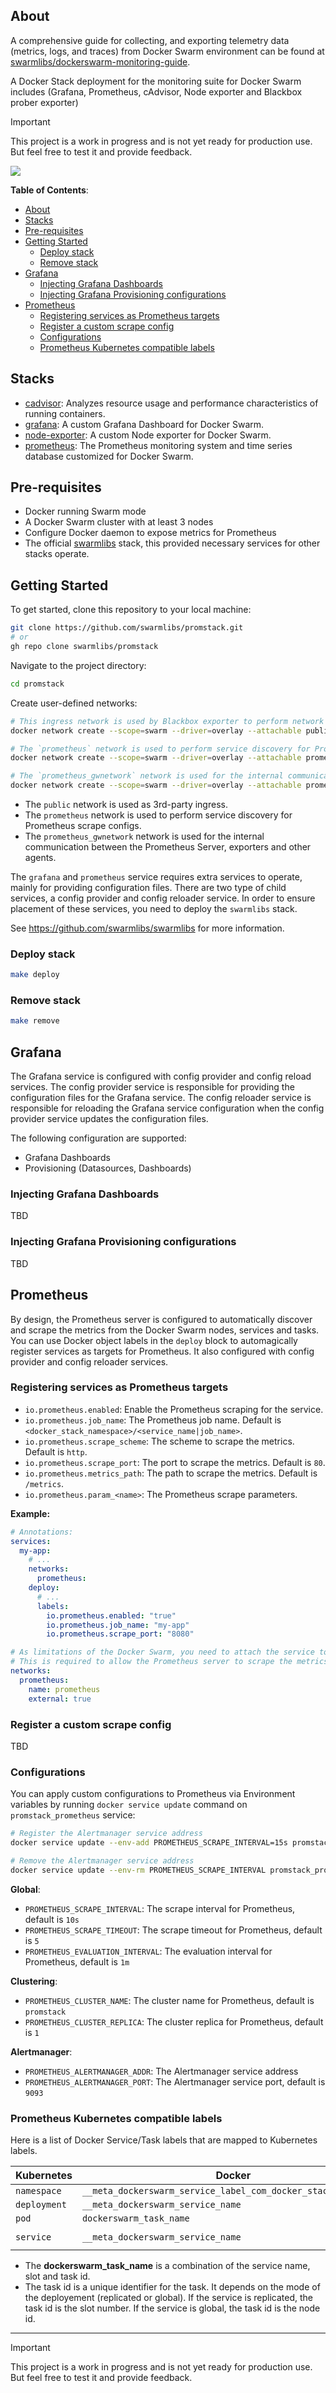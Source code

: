 ## About

A comprehensive guide for collecting, and exporting telemetry data (metrics, logs, and traces) from Docker Swarm environment can be found at [swarmlibs/dockerswarm-monitoring-guide](https://github.com/swarmlibs/dockerswarm-monitoring-guide).

A Docker Stack deployment for the monitoring suite for Docker Swarm includes (Grafana, Prometheus, cAdvisor, Node exporter and Blackbox prober exporter)

> [!IMPORTANT]
> This project is a work in progress and is not yet ready for production use.
> But feel free to test it and provide feedback.

<picture>
  <source media="(prefers-color-scheme: dark)" srcset="https://github.com/swarmlibs/prometheus/assets/4363857/de6989e9-4a01-4a51-929a-677093c4a07f">
  <source media="(prefers-color-scheme: light)" srcset="https://github.com/swarmlibs/prometheus/assets/4363857/935760e1-7493-40d0-acd7-8abae1b7ced8">
  <img src="https://github.com/swarmlibs/prometheus/assets/4363857/935760e1-7493-40d0-acd7-8abae1b7ced8">
</picture>

**Table of Contents**:
- [About](#about)
- [Stacks](#stacks)
- [Pre-requisites](#pre-requisites)
- [Getting Started](#getting-started)
  - [Deploy stack](#deploy-stack)
  - [Remove stack](#remove-stack)
- [Grafana](#grafana)
  - [Injecting Grafana Dashboards](#injecting-grafana-dashboards)
  - [Injecting Grafana Provisioning configurations](#injecting-grafana-provisioning-configurations)
- [Prometheus](#prometheus)
  - [Registering services as Prometheus targets](#registering-services-as-prometheus-targets)
  - [Register a custom scrape config](#register-a-custom-scrape-config)
  - [Configurations](#configurations)
  - [Prometheus Kubernetes compatible labels](#prometheus-kubernetes-compatible-labels)

## Stacks

- [cadvisor](https://github.com/google/cadvisor): Analyzes resource usage and performance characteristics of running containers.
- [grafana](https://github.com/swarmlibs/grafana): A custom Grafana Dashboard for Docker Swarm.
- [node-exporter](https://github.com/swarmlibs/node-exporter): A custom Node exporter for Docker Swarm.
- [prometheus](https://github.com/swarmlibs/prometheus): The Prometheus monitoring system and time series database customized for Docker Swarm.

## Pre-requisites

- Docker running Swarm mode
- A Docker Swarm cluster with at least 3 nodes
- Configure Docker daemon to expose metrics for Prometheus
- The official [swarmlibs](https://github.com/swarmlibs/swarmlibs) stack, this provided necessary services for other stacks operate.

## Getting Started

To get started, clone this repository to your local machine:

```sh
git clone https://github.com/swarmlibs/promstack.git
# or
gh repo clone swarmlibs/promstack
```

Navigate to the project directory:

```sh
cd promstack
```

Create user-defined networks:

```sh
# This ingress network is used by Blackbox exporter to perform network probes
docker network create --scope=swarm --driver=overlay --attachable public

# The `prometheus` network is used to perform service discovery for Prometheus scrape configs.
docker network create --scope=swarm --driver=overlay --attachable prometheus

# The `prometheus_gwnetwork` network is used for the internal communication between the Prometheus Server, exporters and other agents.
docker network create --scope=swarm --driver=overlay --attachable prometheus_gwnetwork
```

* The `public` network is used as 3rd-party ingress.
* The `prometheus` network is used to perform service discovery for Prometheus scrape configs.
* The `prometheus_gwnetwork` network is used for the internal communication between the Prometheus Server, exporters and other agents.

The `grafana` and `prometheus` service requires extra services to operate, mainly for providing configuration files. There are two type of child services, a config provider and config reloader service. In order to ensure placement of these services, you need to deploy the `swarmlibs` stack.

See https://github.com/swarmlibs/swarmlibs for more information.

### Deploy stack

```sh
make deploy
```

### Remove stack

```sh
make remove
```

## Grafana

The Grafana service is configured with config provider and config reload services. The config provider service is responsible for providing the configuration files for the Grafana service. The config reloader service is responsible for reloading the Grafana service configuration when the config provider service updates the configuration files.

The following configuration are supported:
- Grafana Dashboards
- Provisioning (Datasources, Dashboards)

### Injecting Grafana Dashboards

TBD

### Injecting Grafana Provisioning configurations

TBD

## Prometheus

By design, the Prometheus server is configured to automatically discover and scrape the metrics from the Docker Swarm nodes, services and tasks.
You can use Docker object labels in the `deploy` block to automagically register services as targets for Prometheus. It also configured with config provider and config reloader services.

### Registering services as Prometheus targets

- `io.prometheus.enabled`: Enable the Prometheus scraping for the service.
- `io.prometheus.job_name`: The Prometheus job name. Default is `<docker_stack_namespace>/<service_name|job_name>`.
- `io.prometheus.scrape_scheme`: The scheme to scrape the metrics. Default is `http`.
- `io.prometheus.scrape_port`: The port to scrape the metrics. Default is `80`.
- `io.prometheus.metrics_path`: The path to scrape the metrics. Default is `/metrics`.
- `io.prometheus.param_<name>`: The Prometheus scrape parameters.

**Example:**

```yaml
# Annotations:
services:
  my-app:
    # ...
    networks:
      prometheus:
    deploy:
      # ...
      labels:
        io.prometheus.enabled: "true"
        io.prometheus.job_name: "my-app"
        io.prometheus.scrape_port: "8080"

# As limitations of the Docker Swarm, you need to attach the service to the prometheus network.
# This is required to allow the Prometheus server to scrape the metrics.
networks:
  prometheus:
    name: prometheus
    external: true
```

### Register a custom scrape config

TBD

### Configurations

You can apply custom configurations to Prometheus via Environment variables by running `docker service update` command on `promstack_prometheus` service:

```sh
# Register the Alertmanager service address
docker service update --env-add PROMETHEUS_SCRAPE_INTERVAL=15s promstack_prometheus

# Remove the Alertmanager service address
docker service update --env-rm PROMETHEUS_SCRAPE_INTERVAL promstack_prometheus
```

**Global**:
- `PROMETHEUS_SCRAPE_INTERVAL`: The scrape interval for Prometheus, default is `10s`
- `PROMETHEUS_SCRAPE_TIMEOUT`: The scrape timeout for Prometheus, default is `5`
- `PROMETHEUS_EVALUATION_INTERVAL`: The evaluation interval for Prometheus, default is `1m`

**Clustering**:
- `PROMETHEUS_CLUSTER_NAME`: The cluster name for Prometheus, default is `promstack`
- `PROMETHEUS_CLUSTER_REPLICA`: The cluster replica for Prometheus, default is `1`

**Alertmanager**:
- `PROMETHEUS_ALERTMANAGER_ADDR`: The Alertmanager service address
- `PROMETHEUS_ALERTMANAGER_PORT`: The Alertmanager service port, default is `9093`

### Prometheus Kubernetes compatible labels

Here is a list of Docker Service/Task labels that are mapped to Kubernetes labels.

| Kubernetes   | Docker                                                        | Scrape config                    |
| ------------ | ------------------------------------------------------------- | -------------------------------- |
| `namespace`  | `__meta_dockerswarm_service_label_com_docker_stack_namespace` |                                  |
| `deployment` | `__meta_dockerswarm_service_name`                             |                                  |
| `pod`        | `dockerswarm_task_name`                                       | `dockerswarm/tasks`              |
| `service`    | `__meta_dockerswarm_service_name`                             | `dockerswarm/services-endpoints` |

* The **dockerswarm_task_name** is a combination of the service name, slot and task id.
* The task id is a unique identifier for the task. It depends on the mode of the deployement (replicated or global). If the service is replicated, the task id is the slot number. If the service is global, the task id is the node id.

---

> [!IMPORTANT]
> This project is a work in progress and is not yet ready for production use.
> But feel free to test it and provide feedback.
